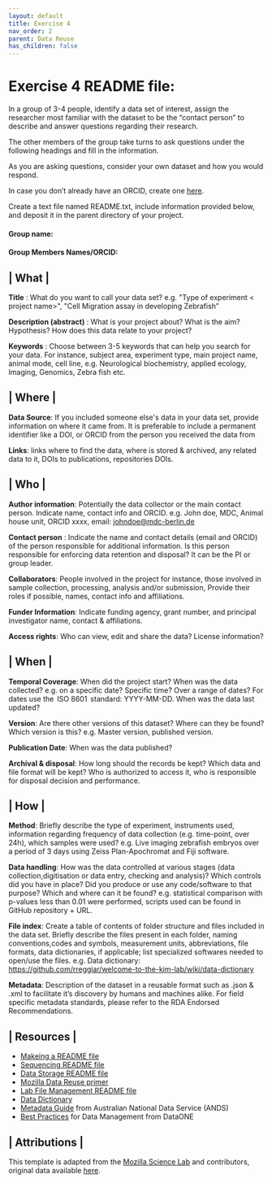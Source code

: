 ```yaml
---
layout: default
title: Exercise 4
nav_order: 2
parent: Data Reuse
has_children: false
---
```

# Exercise 4 README file:
In a group of 3-4 people, identify a data set of interest, assign the researcher most familiar with the dataset to be the “contact person” to describe and answer questions regarding their research. 

The other members of the group take turns to ask questions under the following headings and fill in the information. 

As you are asking questions, consider your own dataset and how you would respond. 

In case you don’t already have an ORCID, create one [here](https://orcid.org/).

Create a text file named README.txt, include information provided below, and deposit it in the parent directory of your project. 
#### Group name:

#### Group Members Names/ORCID:

## | **What** |

**Title** : What do you want to call your data set?
  e.g. "Type of experiment < project name>", "Cell Migration assay in developing Zebrafish” 

**Description (abstract)** : What is your project about? What is the aim? Hypothesis? How does this data relate to your project?

**Keywords** : Choose between 3-5 keywords that can help you search for your data. For instance, subject area, experiment type, main project name, animal mode, cell line, 
  e.g. Neurological biochemistry, applied ecology, Imaging, Genomics, Zebra fish etc.
  
## | **Where** |

**Data Source**: If you included someone else's data in your data set, provide information on where it came from. It is preferable to include a permanent identifier like a DOI, or ORCID from the person you received the data from

**Links**: links where to find the data, where is stored & archived, any related data to it, DOIs to publications, repositories DOIs. 

## | **Who** |
**Author information**: Potentially the data collector or the main contact person. Indicate name, contact info and ORCID. 
e.g. John doe, MDC, Animal house unit, ORCID xxxx, email: johndoe@mdc-berlin.de

**Contact person** : Indicate the name and contact details (email and ORCID) of the person responsible for additional information. Is this person responsible for enforcing data retention and disposal? It can be the PI or group leader. 

**Collaborators**: People involved in the project for instance, those involved in sample collection, processing, analysis and/or submission, Provide their roles if possible, names, contact info and affiliations. 

**Funder Information**: Indicate funding agency, grant number,  and principal investigator name, contact & affiliations.

**Access rights**: Who can view, edit and share the data? License information?

## | **When** |

**Temporal Coverage**: When did the project start?  When was the data collected? e.g. on a specific date? Specific time? Over a range of dates? For dates use the  ISO 8601  standard: YYYY-MM-DD. When was the data last updated? 

**Version**: Are there other versions of this dataset? Where can they be found? Which version is this? e.g. Master version, published version.

**Publication Date**: When was the data published? 

**Archival & disposal**: How long should the records be kept? Which data and file format will be kept? Who is authorized to access it, who is responsible for disposal decision and performance.

## | **How** |

**Method**: Briefly describe the type of experiment, instruments used, information regarding frequency of data collection (e.g. time-point, over 24h), which samples were used?
  e.g.  Live imaging zebrafish embryos over a period of 3 days using Zeiss Plan-Apochromat and Fiji software. 

**Data handling**:  How was the data controlled at various stages (data collection,digitisation or data entry, checking and analysis)? Which controls did you have in place? Did you produce or use any code/software to that purpose? Which and where can it be found? 
e.g. statistical comparison with p-values less than 0.01 were performed, scripts used can be found in GitHub repository + URL. 

**File index**: Create a table of contents of folder structure and files included in the data set. Briefly describe the files present in each folder, naming conventions,codes and symbols, measurement units, abbreviations, file formats, data dictionaries, if applicable; list specialized softwares needed to open/use the files. 
e.g. Data dictionary: https://github.com/rreggiar/welcome-to-the-kim-lab/wiki/data-dictionary 

**Metadata**: Description of the dataset in a reusable format such as .json & .xml to facilitate it’s discovery by humans and machines alike. For field specific metadata standards, please refer to the RDA Endorsed Recommendations. 

## | **Resources** |


* [Makeing a README file](http://jonathanpeelle.net/making-a-readme-file)
* [Sequencing README file](https://github.com/RobertsLab/project-olympia.oyster-genomic/wiki/Genotype-by-sequencing-November-2015)
* [Data Storage README file](https://github.com/MarioniLab/CommonResources/wiki/Tier-3-data-storage)
* [Mozilla Data Reuse primer](https://mozillascience.github.io/working-open-workshop/data_reuse/)
* [Lab File Management README file](https://github.com/PlummerLab/Protocols/wiki/File-Management) 
* [Data Dictionary](https://github.com/rreggiar/welcome-to-the-kim-lab/wiki/data-dictionary)
* [Metadata Guide](https://www.ands.org.au/__data/assets/pdf_file/0004/728041/Metadata-Workinglevel.pdf) from Australian National Data Service (ANDS) 
* [Best Practices](https://www.dataone.org/sites/all/documents/DataONE_BP_Primer_020212.pdf) for Data Management from DataONE

## | **Attributions** |
This template is adapted from the [Mozilla Science Lab](https://wiki.mozilla.org/ScienceLab) and contributors, original data available [here](https://github.com/mozillascience/working-open-workshop/blob/gh-pages/handouts/data_reuse_plan_template.md).
